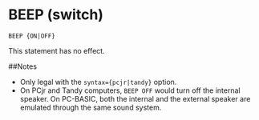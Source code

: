 # BEEP (switch)
`BEEP {ON|OFF}`

This statement has no effect.

##Notes
* Only legal with the `syntax={pcjr|tandy}` option.
* On PCjr and Tandy computers, `BEEP OFF` would turn off the internal speaker. On PC-BASIC, both the internal and the external speaker are emulated through the same sound system.